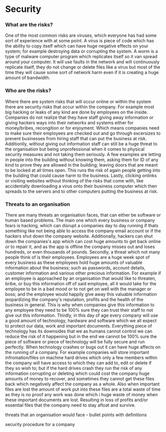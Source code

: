 # Security

### What are the risks?
One of the most common risks are viruses, which everyone has had some sort of experience with at some point. A virus is piece of code which has the ability to copy itself which can have huge negative effects on your system; for example destroying data or corrupting the system. A worm is a type of malware computer program which replicates itself so it van spread around your computer. It will use faults in the network and will continuously replicate itself, they do not change or delete files like a virus but most of the time they will cause some sort of network harm even if it is creating a huge amount of bandwidth.

### Who are the risks?

Where there are system risks that will occur online or within the system there are security risks that occur within the company. For example most big hacking or leaks of any kind are done by employees on the inside. Companies do not realize that they have staff giving away information or giving hackers ways into their networks and systems either for money/bribes, recongition or for enjoyment. Which means companies need to make sure their employees are checked out and go through excersizes to prevent businesses from hiring staff that can put the business at risk. Additionlly, without giving out information staff can still be a huge threat to the organisation but being unprofessional when it comes to physical security measures and not taking them seriously. A few examples are letting in people into the building without knowing them, asking them for ID of any kind to prove they are allowed in the building; leaving doors that are meant to be locked at all times open. This runs the risk of again people getting into the building that could cause harm to the business. Lastly, clicking onlinks or visiting websites without thinking of the risks that come with, like accidentally downloading a virus onto their business computer which then spreads to the servers and to other computers putting the business at risk.

### Threats to an organisation
There are many threats an organisation faces, that can either be software or human based problems. The main one which every business or company fears is hacking, which can disrupt a companies day to day running if thats something like not being able to access the company email account or if the hackers shut down the company website. Additionally, hackers can shut down the companies's app which can cost huge amounts to get back online or to repair it, and as the app is offline the company misses out and loses hundreds, or even thousands of pounds. Secondly, a threat which not many people think of is their employees. Employees are a huge week spot of every business as these employees hold huge amounts of valuable information about the business; such as passwords, account details, customer information and various other precious information. For example if an employee is approached by an organisation that would like to threaten, bribe, or buy this information off of said employee, all it would take for the employee to be in a bad mood or to not get on well with the manager or boss; and the employee would happily give away this valuable information jeopardizing the company's reputation, profits and the health of the business in general. This is why when companies give this information to any employee they need to be 100% sure they can trust their staff to not give out this information. Thirdly, in this day of age every company will use a good amount of technology, hardware and software which we all expect to protect our data, work and important documents. Everything piece of technology has its downsides that we as humans cannot control we can reduce the risk of it happening but in the end we cannot be 100% sure the piece of software or piece of technology will be fully secure and run perfectly. When technology crashes or bugs out it can have huge affects on the running of a company. For example companies will store important infromation/files on machine hard drives which only a few members within the company will have access to which they can add to, edit or delete if they so wish to; but if the hard drives crash they run the risk of any information corrupting or deleting which could cost the company huge amounts of money to recover, and sometimes they cannot get these files back which negatively affect the company as a whole. Also when important files are lost the amount of work put into these files are a total waste of time as they is no proof any work was done which i huge waste of money when these important documents are lost. Resulting in loss of profits and/or essential files that the company need to stay afloat and survive.









































threats that an organisation would face - bullet points with definitions

security procedure for a company
